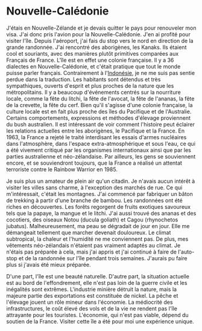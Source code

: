 # Nouvelle-Calédonie

J'étais en Nouvelle-Zélande et je devais quitter le pays pour renouveler mon visa. J'ai donc pris l'avion pour la Nouvelle-Calédonie. J'en ai profité pour visiter l'île. Depuis l'aéroport, j'ai fais du stop vers le nord en direction de la grande randonnée. J'ai rencontré des aborigènes, les Kanaks. Ils étaient cool et souriants, avec des manières plutôt primitives comparées aux Français de France. L'île est en effet une colonie française. Il y a 36 dialectes en Nouvelle-Calédonie, et c'était pratique que tout le monde puisse parler français. Contrairement à l'[Indonésie](story:Indonesia), je ne me suis pas sentie perdue dans la traduction. Les habitants sont détendus et très sympathiques, ouverts d'esprit et plus proches de la nature que les métropolitains. Il y a beaucoup d'événements centrés sur la nourriture locale, comme la fête du litchi, la fête de l'avocat, la fête de l'ananas, la fête de la crevette, la fête du cerf. Bien qu'il s'agisse d'une colonie française, la culture locale est en fait plus proche des îles du Pacifique et de l'Australie. Certains comportements, expressions et méthodes d'élevage proviennent du bush australien. Il est intéressant de voir comment l'histoire peut éclairer les relations actuelles entre les aborigènes, le Pacifique et la France. En 1963, la France a rejeté le traité interdisant les essais d'armes nucléaires dans l'atmosphère, dans l'espace extra-atmosphérique et sous l'eau, ce qui a été vivement critiqué par les organismes internationaux ainsi que par les parties australienne et néo-zélandaise. Par ailleurs, les gens se souviennent encore, et se souviendront toujours, que la France a réalisé un attentat terroriste contre le Rainbow Warrior en 1985.

Je suis plus un amateur de plein air qu'un citadin. Je n'avais aucun intérêt à visiter les villes sans charme, à l'exception des marchés de rue. Ce qui m'intéressait, c'était les montagnes. J'ai commencé par fabriquer un bâton de trekking à partir d'une branche de bambou. Les randonnées ont été riches en découvertes. Les forêts regorgent de fruits exotiques savoureux tels que la papaye, la mangue et le litchi. J'ai aussi trouvé des ananas et des cocotiers, des oiseaux Notou (ducula goliath) et Cagou (rhynochetos jubatus). Malheureusement, ma peau se dégradait de jour en jour. Elle me démangeait tellement que marcher devenait douloureux. Le climat subtropical, la chaleur et l'humidité ne me conviennent pas. De plus, mes vêtements néo-zélandais n'étaient pas vraiment adaptés au climat. Je n'étais pas préparée à cela, mais j'ai appris et j'ai continué à faire de l'auto-stop et de la randonnée sur l'île pendant trois semaines. J'aurais pu faire plus si j'avais été mieux préparée.

D'une part, l'île est une beauté naturelle. D'autre part, la situation actuelle est au bord de l'effondrement, elle n'est pas loin de la guerre civile et les inégalités sont extrêmes. L'industrie minière détruit la nature, mais la majeure partie des exportations est constituée de nickel. La pêche et l'élevage jouent un rôle mineur dans l'économie. La médiocrité des infrastructures, le coût élevé des vols et de la vie ne rendent pas l'île attrayante pour les touristes. L'économie, qui n'est pas viable, dépend du soutien de la France. Visiter cette île a été pour moi une expérience unique.
